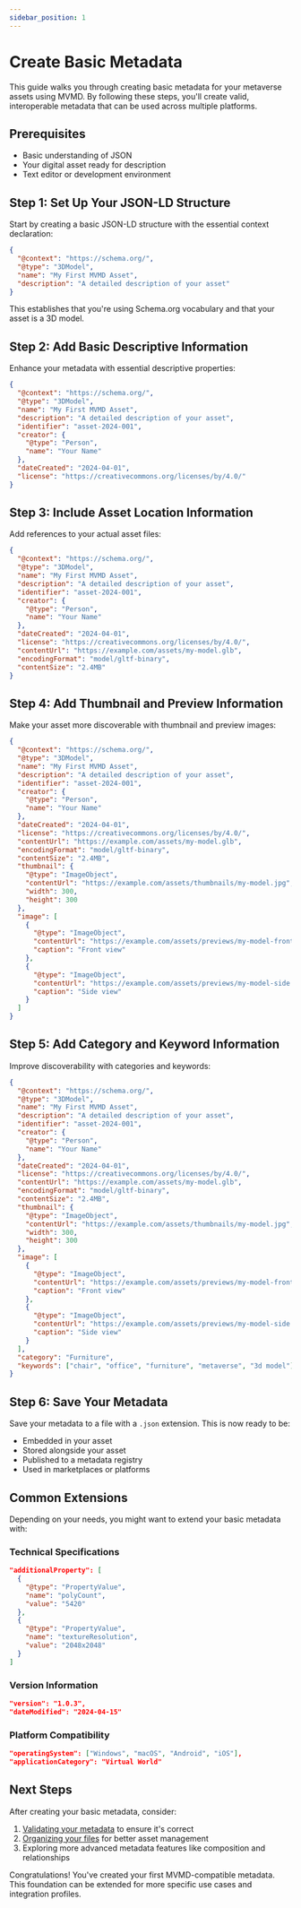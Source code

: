 ```yaml
---
sidebar_position: 1
---
```


# Create Basic Metadata

This guide walks you through creating basic metadata for your metaverse assets using MVMD. By following these steps, you'll create valid, interoperable metadata that can be used across multiple platforms.

## Prerequisites

- Basic understanding of JSON
- Your digital asset ready for description
- Text editor or development environment

## Step 1: Set Up Your JSON-LD Structure

Start by creating a basic JSON-LD structure with the essential context declaration:

```json
{
  "@context": "https://schema.org/",
  "@type": "3DModel",
  "name": "My First MVMD Asset",
  "description": "A detailed description of your asset"
}
```

This establishes that you're using Schema.org vocabulary and that your asset is a 3D model.

## Step 2: Add Basic Descriptive Information

Enhance your metadata with essential descriptive properties:

```json
{
  "@context": "https://schema.org/",
  "@type": "3DModel",
  "name": "My First MVMD Asset",
  "description": "A detailed description of your asset",
  "identifier": "asset-2024-001",
  "creator": {
    "@type": "Person",
    "name": "Your Name"
  },
  "dateCreated": "2024-04-01",
  "license": "https://creativecommons.org/licenses/by/4.0/"
}
```

## Step 3: Include Asset Location Information

Add references to your actual asset files:

```json
{
  "@context": "https://schema.org/",
  "@type": "3DModel",
  "name": "My First MVMD Asset",
  "description": "A detailed description of your asset",
  "identifier": "asset-2024-001",
  "creator": {
    "@type": "Person",
    "name": "Your Name"
  },
  "dateCreated": "2024-04-01",
  "license": "https://creativecommons.org/licenses/by/4.0/",
  "contentUrl": "https://example.com/assets/my-model.glb",
  "encodingFormat": "model/gltf-binary",
  "contentSize": "2.4MB"
}
```

## Step 4: Add Thumbnail and Preview Information

Make your asset more discoverable with thumbnail and preview images:

```json
{
  "@context": "https://schema.org/",
  "@type": "3DModel",
  "name": "My First MVMD Asset",
  "description": "A detailed description of your asset",
  "identifier": "asset-2024-001",
  "creator": {
    "@type": "Person",
    "name": "Your Name"
  },
  "dateCreated": "2024-04-01",
  "license": "https://creativecommons.org/licenses/by/4.0/",
  "contentUrl": "https://example.com/assets/my-model.glb",
  "encodingFormat": "model/gltf-binary",
  "contentSize": "2.4MB",
  "thumbnail": {
    "@type": "ImageObject",
    "contentUrl": "https://example.com/assets/thumbnails/my-model.jpg",
    "width": 300,
    "height": 300
  },
  "image": [
    {
      "@type": "ImageObject",
      "contentUrl": "https://example.com/assets/previews/my-model-front.jpg",
      "caption": "Front view"
    },
    {
      "@type": "ImageObject",
      "contentUrl": "https://example.com/assets/previews/my-model-side.jpg",
      "caption": "Side view"
    }
  ]
}
```

## Step 5: Add Category and Keyword Information

Improve discoverability with categories and keywords:

```json
{
  "@context": "https://schema.org/",
  "@type": "3DModel",
  "name": "My First MVMD Asset",
  "description": "A detailed description of your asset",
  "identifier": "asset-2024-001",
  "creator": {
    "@type": "Person",
    "name": "Your Name"
  },
  "dateCreated": "2024-04-01",
  "license": "https://creativecommons.org/licenses/by/4.0/",
  "contentUrl": "https://example.com/assets/my-model.glb",
  "encodingFormat": "model/gltf-binary",
  "contentSize": "2.4MB",
  "thumbnail": {
    "@type": "ImageObject",
    "contentUrl": "https://example.com/assets/thumbnails/my-model.jpg",
    "width": 300,
    "height": 300
  },
  "image": [
    {
      "@type": "ImageObject",
      "contentUrl": "https://example.com/assets/previews/my-model-front.jpg",
      "caption": "Front view"
    },
    {
      "@type": "ImageObject",
      "contentUrl": "https://example.com/assets/previews/my-model-side.jpg",
      "caption": "Side view"
    }
  ],
  "category": "Furniture",
  "keywords": ["chair", "office", "furniture", "metaverse", "3d model"]
}
```

## Step 6: Save Your Metadata

Save your metadata to a file with a `.json` extension. This is now ready to be:
- Embedded in your asset
- Stored alongside your asset
- Published to a metadata registry
- Used in marketplaces or platforms

## Common Extensions

Depending on your needs, you might want to extend your basic metadata with:

### Technical Specifications

```json
"additionalProperty": [
  {
    "@type": "PropertyValue",
    "name": "polyCount",
    "value": "5420"
  },
  {
    "@type": "PropertyValue",
    "name": "textureResolution",
    "value": "2048x2048"
  }
]
```

### Version Information

```json
"version": "1.0.3",
"dateModified": "2024-04-15"
```

### Platform Compatibility

```json
"operatingSystem": ["Windows", "macOS", "Android", "iOS"],
"applicationCategory": "Virtual World"
```

## Next Steps

After creating your basic metadata, consider:
1. [Validating your metadata](validate-metadata.md) to ensure it's correct
2. [Organizing your files](organize-files.md) for better asset management
3. Exploring more advanced metadata features like composition and relationships

Congratulations! You've created your first MVMD-compatible metadata. This foundation can be extended for more specific use cases and integration profiles. 